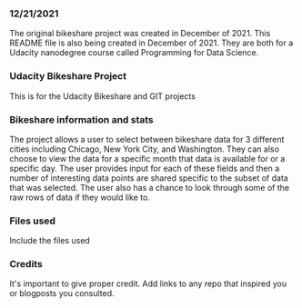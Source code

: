 ### 12/21/2021
The original bikeshare project was created in December of 2021. This README file is also being created in December of 2021. They are both for a Udacity nanodegree course called Programming for Data Science.

### Udacity Bikeshare Project
This is for the Udacity Bikeshare and GIT projects

### Bikeshare information and stats
The project allows a user to select between bikeshare data for 3 different cities including Chicago, New York City, and Washington. They can also choose to view the data for a specific month that data is available for or a specific day. The user provides input for each of these fields and then a number of interesting data points are shared specific to the subset of data that was selected. The user also has a chance to look through some of the raw rows of data if they would like to.

### Files used
Include the files used

### Credits
It's important to give proper credit. Add links to any repo that inspired you or blogposts you consulted.

